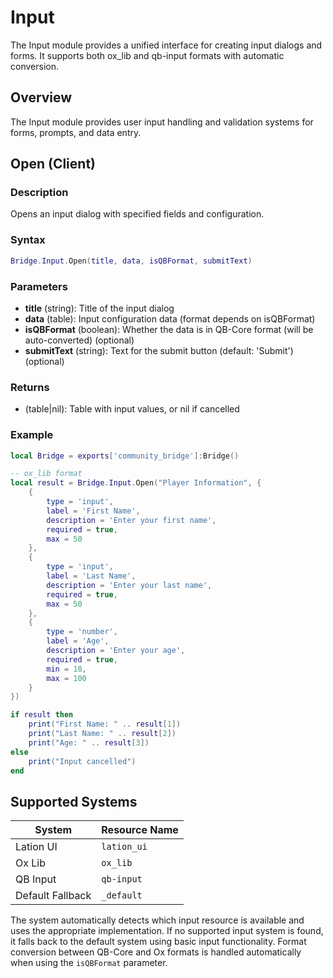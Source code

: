 # <i class="fas fa-keyboard"></i> Input

<!--META
nav: true
toc: true
description: The Input module provides a unified interface for creating input dialogs and forms. It supports both ox_lib and qb-input formats with automatic conversion.
-->

The Input module provides a unified interface for creating input dialogs and forms. It supports both ox_lib and qb-input formats with automatic conversion.

## Overview

The Input module provides user input handling and validation systems for forms, prompts, and data entry.

## Open (Client)

### Description
Opens an input dialog with specified fields and configuration.

### Syntax
```lua
Bridge.Input.Open(title, data, isQBFormat, submitText)
```

### Parameters
- **title** (string): Title of the input dialog
- **data** (table): Input configuration data (format depends on isQBFormat)
- **isQBFormat** (boolean): Whether the data is in QB-Core format (will be auto-converted) (optional)
- **submitText** (string): Text for the submit button (default: 'Submit') (optional)

### Returns
- (table|nil): Table with input values, or nil if cancelled

### Example
```lua
local Bridge = exports['community_bridge']:Bridge()

-- ox_lib format
local result = Bridge.Input.Open("Player Information", {
    {
        type = 'input',
        label = 'First Name',
        description = 'Enter your first name',
        required = true,
        max = 50
    },
    {
        type = 'input',
        label = 'Last Name',
        description = 'Enter your last name',
        required = true,
        max = 50
    },
    {
        type = 'number',
        label = 'Age',
        description = 'Enter your age',
        required = true,
        min = 18,
        max = 100
    }
})

if result then
    print("First Name: " .. result[1])
    print("Last Name: " .. result[2])
    print("Age: " .. result[3])
else
    print("Input cancelled")
end
```

## Supported Systems

| System | Resource Name |
|--------|---------------|
| Lation UI | `lation_ui` |
| Ox Lib | `ox_lib` |
| QB Input | `qb-input` |
| Default Fallback | `_default` |

The system automatically detects which input resource is available and uses the appropriate implementation. If no supported input system is found, it falls back to the default system using basic input functionality. Format conversion between QB-Core and Ox formats is handled automatically when using the `isQBFormat` parameter.